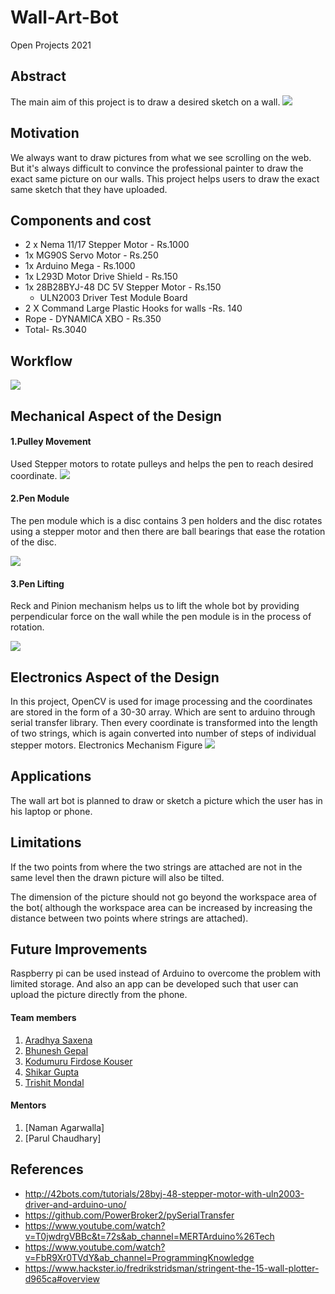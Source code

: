 # Wall-Art-Bot
Open Projects 2021

## Abstract
The main aim of this project is to draw a desired sketch on a wall.
![](Image%20and%20Videos/Mechanical%20Design%20Images/Multiple%20view.png)

## Motivation
We always want to draw pictures from what we see scrolling on the web. But it's always difficult to convince the professional painter to draw the exact same picture on our walls. This project helps users to draw the exact same sketch that they have uploaded.

## Components and cost
* 2 x Nema 11/17 Stepper Motor       - Rs.1000                                     
* 1x MG90S Servo Motor               - Rs.250                                     
* 1x Arduino Mega                    - Rs.1000                                     
* 1x L293D Motor Drive Shield        - Rs.150                                    
* 1x 28B28BYJ-48 DC 5V Stepper Motor - Rs.150
  + ULN2003 Driver Test Module Board
* 2 X Command Large Plastic Hooks for walls -Rs. 140
* Rope - DYNAMICA XBO       	     - Rs.350
* Total- Rs.3040				     
## Workflow
   ![](Report%20and%20Poster/workflow.jpg)
## Mechanical Aspect of the Design
   #### 1.Pulley Movement
   Used Stepper motors to rotate pulleys and helps the pen to reach desired coordinate.
   ![](Image%20and%20Videos/Mechanical%20Design%20Images/Pulley%20movement.png)
   #### 2.Pen Module
   The pen module which is a disc contains 3 pen holders and the disc rotates using a stepper motor and then there are ball bearings that ease the rotation of the disc.
   
   ![](Image%20and%20Videos/Mechanical%20Design%20Images/Pen%20module.png)
   #### 3.Pen Lifting
   Reck and Pinion mechanism helps us to lift the whole bot by providing perpendicular force on the wall while the pen module is in the process of rotation.
 
  ![](Image%20and%20Videos/Mechanical%20Design%20Images/Pen%20lifting.png)
## Electronics Aspect of the Design
 In this project, OpenCV is used for image processing and the coordinates are stored in the form of a 30-30 array. Which are sent to arduino through serial transfer library. Then every coordinate is transformed into the length of two strings, which is again converted into number of steps of individual stepper motors.
 Electronics Mechanism Figure
 ![](Image%20and%20Videos/Electronics%20Mechanism/Electronics%20mechanism.jpeg)

## Applications
The wall art bot is planned to draw or sketch a picture which the user has in his laptop or phone.
## Limitations

If the two points from where the two strings are attached are not in the same level then the drawn picture will also be tilted.

The dimension of the picture should not go beyond the workspace area of the bot( although the workspace area can be increased by increasing the distance between two points where strings are attached).

## Future Improvements
Raspberry pi can be used instead of Arduino to overcome the problem with limited storage. And also an app can be developed such that user can upload the picture directly from the phone.
#### Team members

1. [Aradhya Saxena](https://github.com/aries2001)
2. [Bhunesh Gepal](https://github.com/Bhunesh22)
3. [Kodumuru Firdose Kouser](https://github.com/fidosekouser1902)
4. [Shikar Gupta](https://github.com/shikhar2624)
5. [Trishit Mondal](https://github.com/trishit-byte)


#### Mentors
1. [Naman Agarwalla]
2. [Parul Chaudhary]

## References
* http://42bots.com/tutorials/28byj-48-stepper-motor-with-uln2003-driver-and-arduino-uno/
* https://github.com/PowerBroker2/pySerialTransfer
* https://www.youtube.com/watch?v=T0jwdrgVBBc&t=72s&ab_channel=MERTArduino%26Tech
* https://www.youtube.com/watch?v=FbR9Xr0TVdY&ab_channel=ProgrammingKnowledge
* https://www.hackster.io/fredrikstridsman/stringent-the-15-wall-plotter-d965ca#overview
